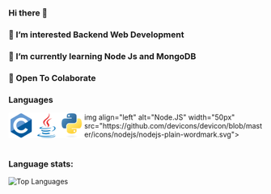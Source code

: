 ### Hi there 👋

### 🔭 I’m interested Backend Web Development 
### 🌱 I’m currently learning Node Js and MongoDB
### :handshake: Open To Colaborate

### Languages
<img align="left" alt="C" width="50px" src="https://github.com/devicons/devicon/blob/master/icons/c/c-original.svg">
<img align="left" alt="Java" width="50px" src="https://github.com/devicons/devicon/blob/master/icons/java/java-original.svg">
<img align="left" alt="Python" width="50px" src="https://github.com/devicons/devicon/blob/master/icons/python/python-original.svg">
img align="left" alt="Node.JS" width="50px" src="https://github.com/devicons/devicon/blob/master/icons/nodejs/nodejs-plain-wordmark.svg">

<br />
<br />


### Language stats:

![Top Languages](https://github-readme-stats.vercel.app/api/top-langs/?username=priyanshuraturi)
